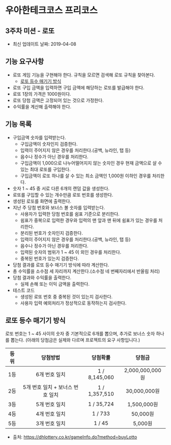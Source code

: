 # 우아한테크코스 프리코스

## 3주차 미션 - 로또
- 최신 업데이트 날짜: 2019-04-08

## 기능 요구사항
- 로또 게임 기능을 구현해야 한다. 규칙을 모르면 검색해 로또 규칙을 찾아본다.
  - [로또 등수 매기기 방식](#로또-등수-매기기-방식)
- 로또 구입 금액을 입력하면 구입 금액에 해당하는 로또를 발급해야 한다.
- 로또 1장의 가격은 1000원이다.
- 로또 당첨 금액은 고정되어 있는 것으로 가정한다.
- 수익률을 계산해 출력해야 한다.

## 기능 목록
- 구입금액 숫자를 입력받는다.
  - 구입금액이 숫자인지 검증한다.
  - 입력이 주어지지 않은 경우를 처리한다.(공백, 뉴라인, 탭 등)
  - 음수나 정수가 아닌 경우를 처리한다.
  - 구입금액이 1,000으로 나누어떨어지지 않는 숫자인 경우 현재 금액으로 살 수 있는 최대 로또를 구입한다.
  - 구입금액이 로또 하나를 살 수 있는 최소 금액인 1,000원 이하인 경우를 처리한다.
- 숫자 1 ~ 45 중 서로 다른 6개의 랜덤 값을 생성한다.
- 로또를 구입할 수 있는 개수만큼 로또 번호를 생성한다.
- 생성된 로또를 화면에 출력한다.
- 지난 주 당첨 번호와 보너스 볼 숫자를 입력받는다.
  - 사용자가 입력한 당첨 번호를 쉼표 기준으로 분리한다.
  - 쉼표가 중복으로 입력한 경우와 입력의 맨 앞과 맨 뒤에 쉼표가 있는 경우를 처리한다.
  - 분리된 번호가 숫자인지 검증한다.
  - 입력이 주어지지 않은 경우를 처리한다.(공백, 뉴라인, 탭 등)
  - 음수나 정수가 아닌 경우를 처리한다.
  - 입력된 숫자의 범위가 1 ~ 45 이 외인 경우를 처리한다.
  - 중복된 번호가 있는지 검증한다.
- 당첨 결과를 로또 등수 매기기 방식에 따라 계산한다.
- 총 수익률을 소수점 세 자리까지 계산한다.(소수점 네 번째자리에서 반올림 처리)
- 당첨 결과와 수익률을 출력한다.
  - 실제 손해 또는 이익 금액을 출력한다.
- 테스트 코드
  - 생성된 로또 번호 중 중복된 것이 있는지 검사한다.
  - 사용자 입력 예외처리가 정상적으로 동작하는지 검사한다.


## 로또 등수 매기기 방식
로또 번호는 1 ~ 45 사이의 숫자 중 기본적으로 6개를 뽑으며, 추가로 보너스 숫자 하나를 뽑는다. (아래의 당첨금은 실제와 다르며 프로젝트의 요구 사항입니다.)

| 등위 | 당첨방법 | 당첨확률 | 당첨금 |
|:----:|:---------------------------------:|:-------------:|:---------------:|
| 1등 | 6개 번호 일치 | 1 / 8,145,060 | 2,000,000,000원 |
| 2등 | 5개 번호 일치  + 보너스 번호 일치 | 1 / 1,357,510 | 30,000,000원 |
| 3등 | 5개 번호 일치 | 1 / 35,724 | 1,500,000원 |
| 4등 | 4개 번호 일치 | 1 / 733 | 50,000원 |
| 5등 | 3개 번호 일치 | 1 / 45 | 5,000원 |

- 출처: <https://dhlottery.co.kr/gameInfo.do?method=buyLotto>

